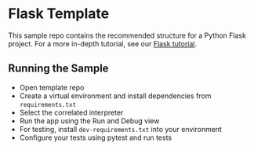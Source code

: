 # Flask Template

This sample repo contains the recommended structure for a Python Flask project.
 For a more in-depth tutorial, see our [Flask tutorial](https://code.visualstudio.com/docs/python/tutorial-flask).

## Running the Sample

- Open template repo
- Create a virtual environment and install dependencies from `requirements.txt`
- Select the correlated interpreter
- Run the app using the Run and Debug view
- For testing, install `dev-requirements.txt` into your environment
- Configure your tests using pytest and run tests
